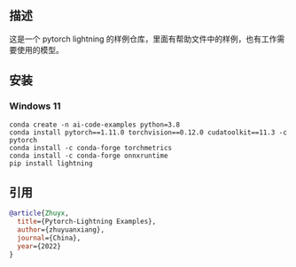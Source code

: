 ## 描述   
这是一个 pytorch lightning 的样例仓库，里面有帮助文件中的样例，也有工作需要使用的模型。

## 安装

### Windows 11
```shell
conda create -n ai-code-examples python=3.8
conda install pytorch==1.11.0 torchvision==0.12.0 cudatoolkit==11.3 -c pytorch
conda install -c conda-forge torchmetrics
conda install -c conda-forge onnxruntime
pip install lightning
```



## 引用

```bibtex
@article{Zhuyx,
  title={Pytorch-Lightning Examples},
  author={zhuyuanxiang},
  journal={China},
  year={2022}
}
```